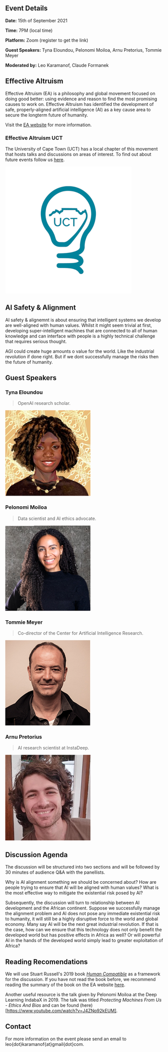 ## Event Details
**Date:** 15th of September 2021

**Time:** 7PM (local time)

**Platform:** Zoom (register to get the link)

**Guest Speakers:** Tyna Eloundou, Pelonomi Moiloa, Arnu Pretorius, Tommie Meyer

**Moderated by:** Leo Karamanof, Claude Formanek

## Effective Altruism

Effective Altruism (EA) is a philosophy and global movement focused on doing good better: using evidence and reason to find the most promising causes to work on. Effective Altruism has identified the development of safe, properly-aligned artificial intelligence (AI) as a key cause area to secure the longterm future of humanity. 

Visit the [EA website](https://www.effectivealtruism.org/) for more information.

### Effective Altruism UCT
The University of Cape Town (UCT) has a local chapter of this movement that hosts talks and discussions on areas of interest. To find out about future events follow us [here](https://www.instagram.com/ea_uct/?hl=en).

![EA UCT Logo](./images/ea_uct_logo.png)

## AI Safety & Alignment
AI safety & alignemnt is about ensuring that intelligent systems we develop are well-aligned with human values. Whilst it might seem trivial at first, developing super-intelligent machines that are connected to all of human knowledge and can interface with people is a highly technical challenge that requires serious thought. 

AGI could create huge amounts o value for the world. Like the industrial revolution if done right. But if we dont successfully manage the risks then the future of humanity.

## Guest Speakers
### Tyna Eloundou
> OpenAI research scholar.

![Tyna](./images/tyna.jpg)
### Pelonomi Moiloa
> Data scientist and AI ethics advocate.

![Pelonomi](./images/pelonomi.png)
### Tommie Meyer
> Co-director of the Center for Artificial Intelligence Research.

![Tommie](./images/tommie.jpg)
### Arnu Pretorius
> AI research scientist at InstaDeep.

![Arnu](./images/arnu.jpeg)

## Discussion Agenda
The discussion will be structured into two sections and will be followed by 30 minutes of audience Q&A with the panellists.

Why is AI alignment something we should be concerned about? How are people trying to ensure that AI will be aligned with human values? What is the most effective way to mitigate the existential risk posed by AI?

Subsequently, the discussion will turn to relationship between AI development and the African continent. Suppose we successfully manage the alignment problem and AI does not pose any immediate existential risk to humanity, it will still be a highly disruptive force to the world and global economy. Many say AI will be the next great industrial revolution. If that is the case, how can we ensure that this technology does not only benefit the developed world but has positive effects in Africa as well? Or will powerful AI in the hands of the developed world simply lead to greater exploitation of Africa?

## Reading Recomendations
We will use Stuart Russell's 2019 book [*Human Compatible*](https://www.goodreads.com/en/book/show/44767248-human-compatible) as a framework for the discussion. If you have not read the book before, we recommend reading the summary of the book on the EA website [here](https://forum.effectivealtruism.org/posts/tsHfFdAGehzoH6BZR/summary-of-stuart-russell-s-new-book-human-compatible). 

Another useful resource is the talk given by Pelonomi Moiloa at the Deep Learning IndabaX in 2019. The talk was titled  *Protecting Machines From Us - Ethics And Bias* and can be found (here)[https://www.youtube.com/watch?v=J4ZNp92kEUM].

## Contact
For more information on the event please send an email to leo{dot}karamanof{at}gmail{dot}com.
